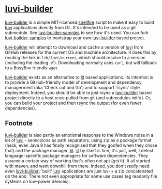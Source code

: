 # [luvi-builder]

[luvi-builder] is a simple MIT-licensed [shellfire] script to make it easy to build [luvi] applications directly from Git. It's intended to be used as a git submodule. See [luvi-builder-samples] to see how it's used. You can fork [luvi-builder-samples] to bootstrap your own [luvi-builder] based project.

[luvi-builder] will attempt to download and cache a version of [luvi] from GitHub releases for the current OS and machine architecture. It does this by reading the link in `lib/luvi/current`, which should resolve to a version (including the leading 'v'). Downloading normally uses `curl`, but will fallback to a BusyBox friendly `wget`.

[luvi-builder] exists as an alternative to [lit] based applications. Its intention is to provide a GitHub-friendly model of development and dependency managerment (aka 'Check out and Go') and to support 'rsync' style deployment. Indeed, you should be able to just rsync a [luvi-builder] based project directly to a host once pulled from git (and submodules init'd). Or, you can build your project and then rsync the output (for even fewer dependencies).

## Footnote
[luvi-builder] is also partly an emotional response to the Windows noise in a lot of [luvi] - semicolons as path separators, using zip as a package format (heck, even Java 9 has finally recognised that they goofed when they chose that) and the package manager, [lit]. [lit] by itself is fine, it's just, well, I detest language-specific package managers for software dependencies. They assume a certain way of working that's often not apt (get it). It all started with maven, and went downhill from there. Indeed, you don't _really_ need even [luvi-builder]; 'built' [luvi] applications are just luvi + a zip concatenated on the end. There not even appropriate for some use cases (eg readonly file systems on low-power devices).

[shellfire]: "https://github.com/shellfire-dev/shellfire" "shellfire homepage"
[luvi-builder-samples]: "https://github.com/raphaelcohn/luvi-builder-samples" "luvi-builder homepage"
[luvi-builder]: "https://github.com/raphaelcohn/luvi-builder" "luvi-builder homepage"
[luvi]: "https://github.com/luvit/luvi" "luvi homepage"
[lit]: "https://github.com/luvit/lit" "lit homepage"
